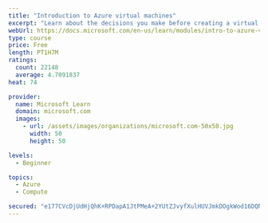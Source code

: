 ```yaml
---
title: "Introduction to Azure virtual machines"
excerpt: "Learn about the decisions you make before creating a virtual machine, the options to create and manage the VM, and the extensions and services you use to manage your VM."
webUrl: https://docs.microsoft.com/en-us/learn/modules/intro-to-azure-virtual-machines/
type: course
price: Free
length: PT1H7M
ratings:
  count: 22148
  average: 4.7091837
heat: 74

provider:
  name: Microsoft Learn
  domain: microsoft.com
  images:
    - url: /assets/images/organizations/microsoft.com-50x50.jpg
      width: 50
      height: 50

levels:
  - Beginner

topics:
  - Azure
  - Compute

secured: "e177CVcDjUdHjQhK+RPDapA1JtPMeA+2YUtZJvyfXulHUVJmkDOgkWod16DQNB0v56918GxqBNkHUVKbbOa4bVvuxLliTVfmfsifWjpJtivVm6ahxYrlmN7BTUjuqWVyQUWaxc9pJK1bQIuanD5MK9gPj4MWKCF3EgOgqNTPM0YVmB+9NBq/4TqcucQpuDfEC5sYzkdWS1VCx5ANVxLkzuVOcJmZxekVDSt1g1xWCWzjeWuZ9aVeXyRzhx/A/waK3gQfedpEP2SWAsANg5hnd3kSTSPCWiHe3WEIp2lvdecE/dg+Ficbp+B9pYsyhQVBYIcbcZh3hZj7LnN3e8iWPqN0UTdK5KnGkDx3EMY6lCqlcLDuGjOrRojkZKEll/sZ9UsDwodiZ6O261GJNeTi0y3BwNVDU9wwvYRY0N2XldY1JaB+opsI3rsaUw3+9VGI;Te5qcC+cc1H6xo5f2DBw9Q=="
---
```


